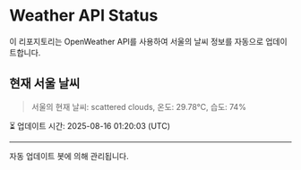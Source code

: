 
# Weather API Status

이 리포지토리는 OpenWeather API를 사용하여 서울의 날씨 정보를 자동으로 업데이트합니다.

## 현재 서울 날씨
> 서울의 현재 날씨: scattered clouds, 온도: 29.78°C, 습도: 74%

⏳ 업데이트 시간: 2025-08-16 01:20:03 (UTC)

---
자동 업데이트 봇에 의해 관리됩니다.
